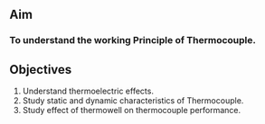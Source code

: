 ## Aim
### To understand the working Principle of Thermocouple.
## Objectives
1. Understand thermoelectric effects.
2. Study static and dynamic characteristics of Thermocouple.
3. Study effect of thermowell on thermocouple performance.
